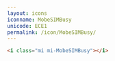 ```yaml
---
layout: icons
iconname: MobeSIMBusy
unicode: ECE1
permalink: /icon/MobeSIMBusy/
---
```


``` html
<i class="mi mi-MobeSIMBusy"></i>
```
